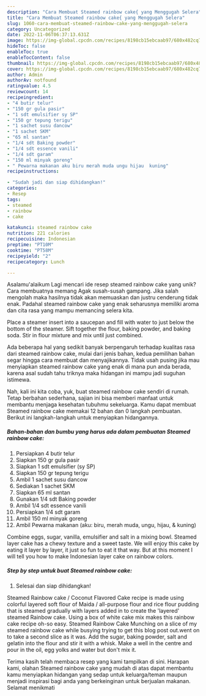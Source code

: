 ```yaml
---
description: "Cara Membuat Steamed rainbow cake{ yang Menggugah Selera"
title: "Cara Membuat Steamed rainbow cake{ yang Menggugah Selera"
slug: 1060-cara-membuat-steamed-rainbow-cake-yang-menggugah-selera
category: Uncategorized
date: 2022-11-06T06:37:13.631Z
image: https://img-global.cpcdn.com/recipes/8198cb15ebcaab97/680x482cq70/steamed-rainbow-cake-foto-resep-utama.jpg
hideToc: false
enableToc: true
enableTocContent: false
thumbnail: https://img-global.cpcdn.com/recipes/8198cb15ebcaab97/680x482cq70/steamed-rainbow-cake-foto-resep-utama.jpg
cover: https://img-global.cpcdn.com/recipes/8198cb15ebcaab97/680x482cq70/steamed-rainbow-cake-foto-resep-utama.jpg
author: Admin
authorAv: notfound
ratingvalue: 4.5
reviewcount: 14
recipeingredient:
- "4 butir telur"
- "150 gr gula pasir"
- "1 sdt emulsifier sy SP"
- "150 gr tepung terigu"
- "1 sachet susu dancow"
- "1 sachet SKM"
- "65 ml santan"
- "1/4 sdt Baking powder"
- "1/4 sdt essence vanili"
- "1/4 sdt garam"
- "150 ml minyak goreng"
- " Pewarna makanan aku biru merah muda ungu hijau  kuning"
recipeinstructions:

- "Sudah jadi dan siap dihidangkan!"
categories:
- Resep
tags:
- steamed
- rainbow
- cake

katakunci: steamed rainbow cake 
nutrition: 221 calories
recipecuisine: Indonesian
preptime: "PT10M"
cooktime: "PT58M"
recipeyield: "2"
recipecategory: Lunch

---
```



Asalamu'alaikum Lagi mencari ide resep steamed rainbow cake yang unik? Cara membuatnya memang Agak susah-susah gampang. Jika salah mengolah maka hasilnya tidak akan memuaskan dan justru cenderung tidak enak. Padahal steamed rainbow cake yang enak seharusnya memiliki aroma dan cita rasa yang mampu memancing selera kita.


Place a steamer insert into a saucepan and fill with water to just below the bottom of the steamer. Sift together the flour, baking powder, and baking soda. Stir in flour mixture and mix until just combined.

Ada beberapa hal yang sedikit banyak berpengaruh terhadap kualitas rasa dari steamed rainbow cake, mulai dari jenis bahan, kedua pemilihan bahan segar hingga cara membuat dan menyajikannya. Tidak usah pusing jika mau menyiapkan steamed rainbow cake yang enak di mana pun anda berada, karena asal sudah tahu triknya maka hidangan ini mampu jadi suguhan istimewa.


Nah, kali ini kita coba, yuk, buat steamed rainbow cake sendiri di rumah. Tetap berbahan sederhana, sajian ini bisa memberi manfaat untuk membantu menjaga kesehatan tubuhmu sekeluarga. Kamu dapat membuat Steamed rainbow cake memakai 12 bahan dan 0 langkah pembuatan. Berikut ini langkah-langkah untuk menyiapkan hidangannya.

<!--inarticleads1-->

##### Bahan-bahan dan bumbu yang harus ada dalam pembuatan Steamed rainbow cake:

1. Persiapkan 4 butir telur
1. Siapkan 150 gr gula pasir
1. Siapkan 1 sdt emulsifier (sy SP)
1. Siapkan 150 gr tepung terigu
1. Ambil 1 sachet susu dancow
1. Sediakan 1 sachet SKM
1. Siapkan 65 ml santan
1. Gunakan 1/4 sdt Baking powder
1. Ambil 1/4 sdt essence vanili
1. Persiapkan 1/4 sdt garam
1. Ambil 150 ml minyak goreng
1. Ambil  Pewarna makanan (aku: biru, merah muda, ungu, hijau, &amp; kuning)


Combine eggs, sugar, vanilla, emulsifier and salt in a mixing bowl. Steamed layer cake has a chewy texture and a sweet taste. We will enjoy this cake by eating it layer by layer, it just so fun to eat it that way. But at this moment I will tell you how to make Indonesian layer cake on rainbow colors. 

<!--inarticleads2-->

##### Step by step untuk buat Steamed rainbow cake:


1. Selesai dan siap dihidangkan!

Steamed Rainbow cake / Coconut Flavored Cake recipe is made using colorful layered soft flour of Maida / all-purpose flour and rice flour pudding that is steamed gradually with layers added in to create the &#39;layered&#39; steamed Rainbow cake. Using a box of white cake mix makes this rainbow cake recipe oh-so easy. Steamed Rainbow Cake Munching on a slice of my steamed rainbow cake while busying trying to get this blog post out.went on to take a second slice as it was. Add the sugar, baking powder, salt and gelatin into the flour and stir it with a whisk. Make a well in the centre and pour in the oil, egg yolks and water but don&#39;t mix it. 

Terima kasih telah membaca resep yang kami tampilkan di sini. Harapan kami, olahan Steamed rainbow cake yang mudah di atas dapat membantu kamu menyiapkan hidangan yang sedap untuk keluarga/teman maupun menjadi inspirasi bagi anda yang berkeinginan untuk berjualan makanan. Selamat menikmati
